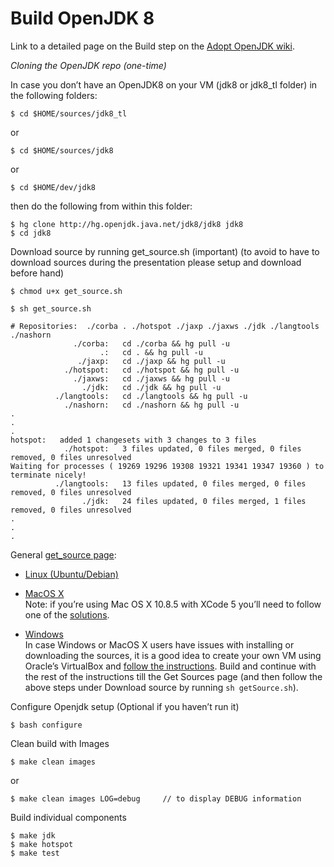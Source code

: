 # Build OpenJDK 8

Link to a detailed page on the Build step on the [Adopt OpenJDK wiki](https://java.net/projects/adoptopenjdk/pages/Build).

*Cloning the OpenJDK repo (one-time)*

In case you don’t have an OpenJDK8 on your VM (jdk8 or jdk8_tl folder) in the following folders:

```$ cd $HOME/sources/jdk8_tl```


or

```$ cd $HOME/sources/jdk8```


or 

```$ cd $HOME/dev/jdk8```

then do the following from within this folder:

```
$ hg clone http://hg.openjdk.java.net/jdk8/jdk8 jdk8
$ cd jdk8
```

Download source by running get_source.sh (important)
(to avoid to have to download sources during the presentation please setup and download before hand)

```$ chmod u+x get_source.sh```

```$ sh get_source.sh```

```
# Repositories:  ./corba . ./hotspot ./jaxp ./jaxws ./jdk ./langtools ./nashorn 
              ./corba:   cd ./corba && hg pull -u
                    .:   cd . && hg pull -u
               ./jaxp:   cd ./jaxp && hg pull -u
            ./hotspot:   cd ./hotspot && hg pull -u
              ./jaxws:   cd ./jaxws && hg pull -u
                ./jdk:   cd ./jdk && hg pull -u
          ./langtools:   cd ./langtools && hg pull -u
            ./nashorn:   cd ./nashorn && hg pull -u
.
.
.
hotspot:   added 1 changesets with 3 changes to 3 files
            ./hotspot:   3 files updated, 0 files merged, 0 files removed, 0 files unresolved
Waiting for processes ( 19269 19296 19308 19321 19341 19347 19360 ) to terminate nicely!
          ./langtools:   13 files updated, 0 files merged, 0 files removed, 0 files unresolved
                ./jdk:   24 files updated, 0 files merged, 1 files removed, 0 files unresolved
.
.
.
```
General [get_source page](https://java.net/projects/adoptopenjdk/pages/GetSource):

* [Linux (Ubuntu/Debian)](https://java.net/projects/adoptopenjdk/pages/GetSource#Debian/Ubuntu)

* [MacOS X](https://java.net/projects/adoptopenjdk/pages/GetSource#Mac_OS_X) <br/>
Note: if you’re using Mac OS X 10.8.5 with XCode 5 you’ll need to follow one of the [solutions](http://mail.openjdk.java.net/pipermail/build-dev/2013-September/010262.html). 

* [Windows](https://java.net/projects/adoptopenjdk/pages/GetSource#MS_Windows)<br/>
In case Windows or MacOS X users have issues with installing or downloading the sources, it is a good idea to create your own VM using Oracle’s VirtualBox and [follow the instructions](https://java.net/projects/adoptopenjdk/pages/AdoptOpenJDKVM). Build and continue with the rest of the instructions till the Get Sources page (and then follow the above steps under Download source by running ```sh getSource.sh```).

Configure Openjdk setup (Optional if you haven’t run it)

```$ bash configure```

Clean build with Images

```$ make clean images```

or

```$ make clean images LOG=debug     // to display DEBUG information ```

Build individual components

```
$ make jdk
$ make hotspot
$ make test
```
